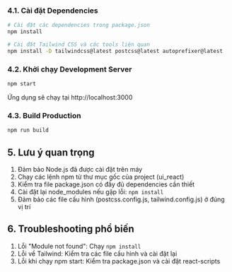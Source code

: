 ### 4.1. Cài đặt Dependencies
```bash
# Cài đặt các dependencies trong package.json
npm install

# Cài đặt Tailwind CSS và các tools liên quan
npm install -D tailwindcss@latest postcss@latest autoprefixer@latest
```

### 4.2. Khởi chạy Development Server
```bash
npm start
```
Ứng dụng sẽ chạy tại http://localhost:3000

### 4.3. Build Production
```bash
npm run build
```

## 5. Lưu ý quan trọng
1. Đảm bảo Node.js đã được cài đặt trên máy
2. Chạy các lệnh npm từ thư mục gốc của project (ui_react)
3. Kiểm tra file package.json có đầy đủ dependencies cần thiết
4. Cài đặt lại node_modules nếu gặp lỗi: `npm install`
5. Đảm bảo các file cấu hình (postcss.config.js, tailwind.config.js) ở đúng vị trí

## 6. Troubleshooting phổ biến
1. Lỗi "Module not found": Chạy `npm install`
2. Lỗi về Tailwind: Kiểm tra các file cấu hình và cài đặt lại
3. Lỗi khi chạy npm start: Kiểm tra package.json và cài đặt react-scripts